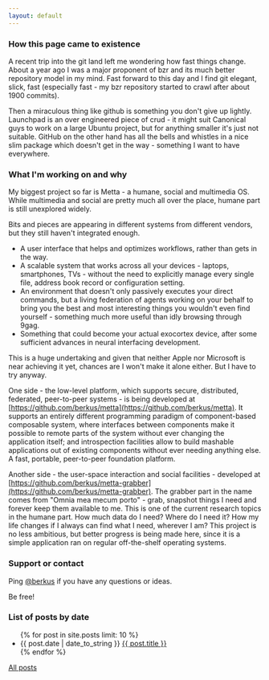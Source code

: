 ```yaml
---
layout: default
---
```

### How this page came to existence
A recent trip into the git land left me wondering how fast things change. About a year ago I was a major proponent of bzr and its much better repository model in my mind. Fast forward to this day and I find git elegant, slick, fast (especially fast - my bzr repository started to crawl after about 1900 commits).

Then a miraculous thing like github is something you don't give up lightly. Launchpad is an over engineered piece of crud - it might suit Canonical guys to work on a large Ubuntu project, but for anything smaller it's just not suitable. GitHub on the other hand has all the bells and whistles in a nice slim package which doesn't get in the way - something I want to have everywhere.

### What I'm working on and why
My biggest project so far is Metta - a humane, social and multimedia OS. While multimedia and social are pretty much all over the place, humane part is still unexplored widely.

Bits and pieces are appearing in different systems from different vendors, but they still haven't integrated enough.
 - A user interface that helps and optimizes workflows, rather than gets in the way.
 - A scalable system that works across all your devices - laptops, smartphones, TVs - without the need to explicitly manage every single file, address book record or configuration setting.
 - An environment that doesn't only passively executes your direct commands, but a living federation of agents working on your behalf to bring you the best and most interesting things you wouldn't even find yourself - something much more useful than idly browsing through 9gag.
 - Something that could become your actual exocortex device, after some sufficient advances in neural interfacing development.

This is a huge undertaking and given that neither Apple nor Microsoft is near achieving it yet, chances are  I won't make it alone either. But I have to try anyway.

One side - the low-level platform, which supports secure, distributed, federated, peer-to-peer systems - is being developed at [https://github.com/berkus/metta](https://github.com/berkus/metta). It supports an entirely different programming paradigm of component-based composable system, where interfaces between components make it possible to remote parts of the system without ever changing the application itself; and introspection facilities allow to build mashable applications out of existing components without ever needing anything else. A fast, portable, peer-to-peer foundation platform.

Another side - the user-space interaction and social facilities - developed at [https://github.com/berkus/metta-grabber](https://github.com/berkus/metta-grabber). The grabber part in the name comes from "Omnia mea mecum porto" - grab, snapshot things I need and forever keep them available to me. This is one of the current research topics in the humane part. How much data do I need? Where do I need it? How my life changes if I always can find what I need, wherever I am? This project is no less ambitious, but better progress is being made here, since it is a simple application ran on regular off-the-shelf operating systems.

### Support or contact

Ping [@berkus](https://github.com/berkus) if you have any questions or ideas.

Be free!

### List of posts by date

<div class="link">
  <ul class="recent">
  {% for post in site.posts limit: 10 %}
    <li>{{ post.date | date_to_string }} <a href="{{ post.url }}">{{ post.title }}</a></li>
  {% endfor %}
  </ul>
</div>

[All posts](allposts.html)
